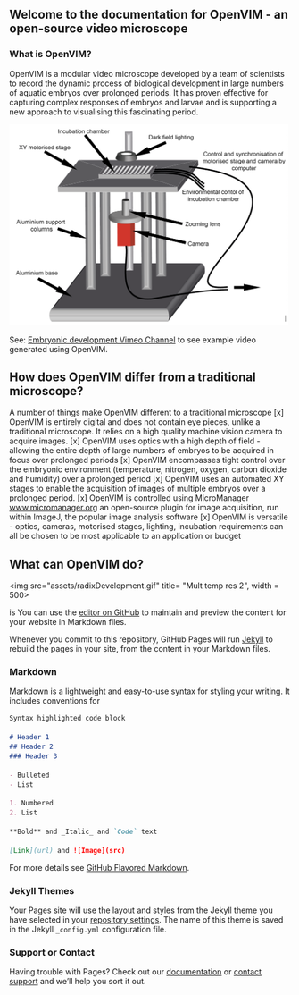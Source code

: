 ## Welcome to the documentation for OpenVIM - an open-source video microscope


### What is OpenVIM?
OpenVIM is a modular video microscope developed by a team of scientists to record the dynamic process of biological development in large numbers of aquatic embryos over prolonged periods. It has proven effective for capturing complex responses of embryos and larvae and is supporting a new approach to visualising this fascinating period.

<img src="OpenVIM.png" title = "OpenVIM Figure" width="500">

See: [Embryonic development Vimeo Channel](www.vimeo.com/channels/embryonicdevelopment) to see example video generated using OpenVIM.




## How does OpenVIM differ from a traditional microscope?
A number of things make OpenVIM different to a traditional microscope
[x] OpenVIM is entirely digital and does not contain eye pieces, unlike a traditional microscope. It relies on a high quality machine vision camera to acquire images.
[x] OpenVIM uses optics with a high depth of field - allowing the entire depth of large numbers of embryos to be acquired in focus over prolonged periods
[x] OpenVIM encompasses tight control over the embryonic environment (temperature, nitrogen, oxygen, carbon dioxide and humidity) over a prolonged period
[x] OpenVIM uses an automated XY stages to enable the acquisition of images of multiple embryos over a prolonged period.
[x] OpenVIM is controlled using MicroManager www.micromanager.org an open-source plugin for image acquisition, run within ImageJ, the popular image analysis software
[x] OpenVIM is versatile - optics, cameras, motorised stages, lighting, incubation requirements can all be chosen to be most applicable to an application or budget



## What can OpenVIM do?

<img src="assets/radixDevelopment.gif" title= "Mult temp res 2", width = 500>





is You can use the [editor on GitHub](https://github.com/otills/openvim/edit/master/README.md) to maintain and preview the content for your website in Markdown files.

Whenever you commit to this repository, GitHub Pages will run [Jekyll](https://jekyllrb.com/) to rebuild the pages in your site, from the content in your Markdown files.

### Markdown

Markdown is a lightweight and easy-to-use syntax for styling your writing. It includes conventions for

```markdown
Syntax highlighted code block

# Header 1
## Header 2
### Header 3

- Bulleted
- List

1. Numbered
2. List

**Bold** and _Italic_ and `Code` text

[Link](url) and ![Image](src)
```

For more details see [GitHub Flavored Markdown](https://guides.github.com/features/mastering-markdown/).

### Jekyll Themes

Your Pages site will use the layout and styles from the Jekyll theme you have selected in your [repository settings](https://github.com/otills/openvim/settings). The name of this theme is saved in the Jekyll `_config.yml` configuration file.

### Support or Contact

Having trouble with Pages? Check out our [documentation](https://help.github.com/categories/github-pages-basics/) or [contact support](https://github.com/contact) and we’ll help you sort it out.
